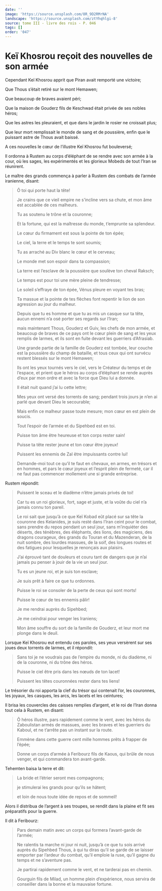 ```yaml
---
date: ''
image: 'https://source.unsplash.com/8R_9D2RMrNA'
landscape: 'https://source.unsplash.com/ztYhqhlgi-8'
source: tome III - livre des rois - P. 046
tags: []
order: '047'
---
```


# Keï Khosrou reçoit des nouvelles de son armée

Cependant Keï Khosrou apprit que Piran avait remporté une victoire;

Que Thous s’était retiré sur le mont Hemawen;

Que beaucoup de braves avaient péri;

Que la maison de Gouderz fils de Keschwad était privée de ses nobles héros;

Que les astres les pleuraient, et que dans le jardin le rosier ne croissait plus;

Que leur mort remplissait le monde de sang et de poussière, enfin que le puissant astre de Thous avait baissé.

A ces nouvelles le cœur de l’illustre Keï Khosrou fut bouleversé;

Il ordonna à Rustem au corps d’éléphant de se rendre avec son armée à la cour, où les sages, les expérimentés et les glorieux Mobeds de tout l’lran se réunirent.

Le maître des grands commença à parler à Rustem des combats de l’armée iranienne, disant:

> Ô toi qui porte haut la tête!
>
> Je crains que ce vieil empire ne s’incline vers sa chute, et mon âme est accablée de ces malheurs.
>
> Tu as soutenu le trône et la couronne;
>
> Et la fortune, qui est la maîtresse du monde, t’emprunte sa splendeur.
>
> Le cœur du firmament est sous la pointe de ton épée;
>
> Le ciel, la terre et le temps te sont soumis;
>
> Tu as arraché au Div blanc le cœur et le cerveau;
>
> Le monde met son espoir dans ta compassion;
>
> La terre est l’esclave de la poussière que soulève ton cheval Raksch;
>
> Le temps est pour toi une mère pleine de tendresse;
>
> Le soleil s’effraye de ton épée, Vénus pleure en voyant tes bras;
>
> Ta massue et la pointe de tes flèches font repentir le lion de son agression au jour du malheur.
>
> Depuis que tu es homme et que tu as mis un casque sur ta tête, aucun ennemi n’a osé porter ses regards sur l’lran;
>
> mais maintenant Thous, Gouderz et Guiv, les chefs de mon armée, et beaucoup de braves de ce pays ont le cœur plein de sang et les yeux remplis de larmes, et ils sont en fuite devant les guerriers d’Afrasiab.
>
> Une grande partie de la famille de Gouderz est tombée, leur couche est la poussière du champ de bataille, et tous ceux qui ont survécu restent blessés sur le mont Hemawen;
>
> Ils ont les yeux tournés vers le ciel, vers le Créateur du temps et de l’espace, et prient que le héros au corps d’éléphant se rende auprès d’eux par mon ordre et avec la force que Dieu lui a donnée.
>
> Il était nuit quand j’ai lu cette lettre;
>
> Mes yeux ont versé des torrents de sang; pendant trois jours je n’en ai parlé que devant Dieu le secourable;
>
> Mais enfin ce malheur passe toute mesure; mon cœur en est plein de soucis.
>
> Tout l’espoir de l’armée et du Sipehbed est en toi.
>
> Puisse ton âme être heureuse et ton corps rester sain!
>
> Puisse ta tête rester jeune et ton cœur être joyeux!
>
> Puissent les ennemis de Zal être impuissants contre lui!
>
> Demande-moi tout ce qu’il te faut en chevaux, en armes, en trésors et en hommes, et pars le cœur joyeux et l’esprit plein de fermeté, car il ne faut pas commencer mollement une si grande entreprise.

Rustem répondit:

> Puissent le sceau et le diadème n’être jamais privés de toi!
>
> Car tu es un roi glorieux, fort, sage et juste, et la voûte du ciel n’a jamais connu ton pareil.
>
> Le roi sait que jusqu’à ce que Keï Kobad eût placé sur sa tête la couronne des Keïanides, je suis resté dans l’lran ceint pour le combat, sans prendre du repos pendant un seul jour, sans m’inquiéter des déserts, des ténèbres, des éléphants, des lions, des magiciens, des dragons courageux, des grands du Touran et du Mazenderan, de la nuit sombre, des lourdes massues, de la soif, des longues routes et des fatigues pour lesquelles je renonçais aux plaisirs.
>
> J’ai éprouvé tant de douleurs et couru tant de dangers que je n’ai jamais pu penser à jouir de la vie un seul jour.
>
> Tu es un jeune roi, et je suis ton esclave;
>
> Je suis prêt à faire ce que tu ordonnes.
>
> Puisse le roi se consoler de la perte de ceux qui sont morts!
>
> Puisse le cœur de tes ennemis pâlir!
>
> Je me rendrai auprès du Sipehbed;
>
> Je me ceindrai pour venger les Iraniens;
>
> Mon âme souffre du sort de la famille de Gouderz, et leur mort me plonge dans le deuil.

Lorsque Keï Khosrou eut entendu ces paroles, ses yeux versèrent sur ses joues deux torrents de larmes, et il répondit:

> Sans toi je ne voudrais pas de l’empire du monde, ni du diadème, ni de la couronne, ni du trône des héros.
>
> Puisse le ciel être pris dans les nœuds de ton lacet!
>
> Puissent les têtes couronnées rester dans tes liens!

Le trésorier du roi apporta la clef du trésor qui contenait l’or, les couronnes, les joyaux, les casques, les arcs, les lacets et les ceintures;

Il brisa les couvercles des caisses remplies d’argent, et le roi de l’Iran donna tout cela à Rustem, en disant:

> Ô héros illustre, pars rapidement comme le vent, avec les héros du Zaboulistan armés de massues, avec les braves et les guerriers du Kaboul, et ne t’arrête pas un instant sur la route.
>
> Emmène dans cette guerre cent mille hommes prêts à frapper de l’épée;
>
> Donne un corps d’armée à Feribourz fils de Kaous, qui brûle de nous venger, et qui commandera ton avant-garde.

Tehemten baisa la terre et dit:

> La bride et l’étrier seront mes compagnons;
>
> je stimulerai les grands pour qu’ils se hâtent;
>
> et loin de nous toute idée de repos et de sommeil!

Alors il distribua de l’argent à ses troupes, se rendit dans la plaine et fit ses préparatifs pour la guerre.

Il dit à Feribourz:

> Pars demain matin avec un corps qui formera l’avant-garde de l’armée;
>
> Ne ralentis ta marche ni jour ni nuit, jusqu’à ce que tu sois arrivé auprès du Sipehbed Thous, à qui tu diras qu’il se garde de se laisser emporter par l’ardeur du combat, qu’il emploie la ruse, qu’il gagne du temps et ne s’aventure pas.
>
> Je partirai rapidement comme le vent, et ne tarderai pas en chemin.
>
> Gourguin fils de Milad, un homme plein d’expérience, nous servira de conseiller dans la bonne et la mauvaise fortune.
